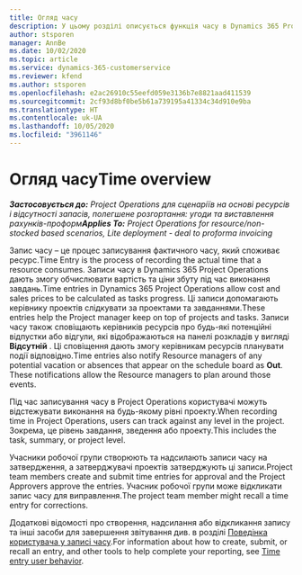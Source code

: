 ```yaml
---
title: Огляд часу
description: У цьому розділі описується функція часу в Dynamics 365 Project Operations.
author: stsporen
manager: AnnBe
ms.date: 10/02/2020
ms.topic: article
ms.service: dynamics-365-customerservice
ms.reviewer: kfend
ms.author: stsporen
ms.openlocfilehash: e2ac26910c55eefd059e3136b7e8821aad411539
ms.sourcegitcommit: 2cf93d8bf0be5b61a739195a41334c34d910e9ba
ms.translationtype: HT
ms.contentlocale: uk-UA
ms.lasthandoff: 10/05/2020
ms.locfileid: "3961146"
---
```

# <a name="time-overview"></a><span data-ttu-id="c9ab0-103">Огляд часу</span><span class="sxs-lookup"><span data-stu-id="c9ab0-103">Time overview</span></span>

<span data-ttu-id="c9ab0-104">_**Застосовується до:** Project Operations для сценаріїв на основі ресурсів і відсутності запасів, полегшене розгортання: угоди та виставлення рахунків-проформ_</span><span class="sxs-lookup"><span data-stu-id="c9ab0-104">_**Applies To:** Project Operations for resource/non-stocked based scenarios, Lite deployment - deal to proforma invoicing_</span></span>

<span data-ttu-id="c9ab0-105">Запис часу – це процес записування фактичного часу, який споживає ресурс.</span><span class="sxs-lookup"><span data-stu-id="c9ab0-105">Time Entry is the process of recording the actual time that a resource consumes.</span></span> <span data-ttu-id="c9ab0-106">Записи часу в Dynamics 365 Project Operations дають змогу обчислювати вартість та ціни збуту під час виконання завдань.</span><span class="sxs-lookup"><span data-stu-id="c9ab0-106">Time entries in Dynamics 365 Project Operations allow cost and sales prices to be calculated as tasks progress.</span></span> <span data-ttu-id="c9ab0-107">Ці записи допомагають керівнику проектів слідкувати за проектами та завданнями.</span><span class="sxs-lookup"><span data-stu-id="c9ab0-107">These entries help the Project manager keep on top of projects and tasks.</span></span> <span data-ttu-id="c9ab0-108">Записи часу також сповіщають керівників ресурсів про будь-які потенційні відпустки або відгули, які відображаються на панелі розкладів у вигляді **Відсутній** . Ці сповіщення дають змогу керівникам ресурсів планувати події відповідно.</span><span class="sxs-lookup"><span data-stu-id="c9ab0-108">Time entries also notify Resource managers of any potential vacation or absences that appear on the schedule board as **Out**. These notifications allow the Resource managers to plan around those events.</span></span>

<span data-ttu-id="c9ab0-109">Під час записування часу в Project Operations користувачі можуть відстежувати виконання на будь-якому рівні проекту.</span><span class="sxs-lookup"><span data-stu-id="c9ab0-109">When recording time in Project Operations, users can track against any level in the project.</span></span> <span data-ttu-id="c9ab0-110">Зокрема, це рівень завдання, зведення або проекту.</span><span class="sxs-lookup"><span data-stu-id="c9ab0-110">This includes the task, summary, or project level.</span></span>

<span data-ttu-id="c9ab0-111">Учасники робочої групи створюють та надсилають записи часу на затвердження, а затверджувачі проектів затверджують ці записи.</span><span class="sxs-lookup"><span data-stu-id="c9ab0-111">Project team members create and submit time entries for approval and the Project Approvers approve the entries.</span></span> <span data-ttu-id="c9ab0-112">Учасник робочої групи може відкликати запис часу для виправлення.</span><span class="sxs-lookup"><span data-stu-id="c9ab0-112">The project team member might recall a time entry for corrections.</span></span>

<span data-ttu-id="c9ab0-113">Додаткові відомості про створення, надсилання або відкликання запису та інші засоби для завершення звітування див. в розділі [Поведінка користувача у записі часу](ui-behavior-time.md).</span><span class="sxs-lookup"><span data-stu-id="c9ab0-113">For information about how to create, submit, or recall an entry, and other tools to help complete your reporting, see [Time entry user behavior](ui-behavior-time.md).</span></span>

